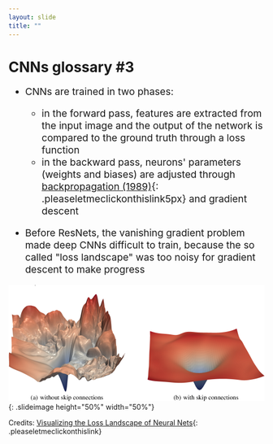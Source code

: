 ```yaml
---
layout: slide
title: ""
---
```


# CNNs glossary #3

<div markdown="1" style="font-size:2vw">

- CNNs are trained in two phases:
	- in the forward pass, features are extracted from the input image and the output of the network is compared to the ground truth through a loss function
	- in the backward pass, neurons' parameters (weights and biases) are adjusted through [backpropagation (1989)](https://www.nature.com/articles/323533a0){: .pleaseletmeclickonthislink5px} and gradient descent

- Before ResNets, the vanishing gradient problem made deep CNNs difficult to train, because the so called "loss landscape" was too noisy for gradient descent to make progress

</div>

![Visualizing the Loss Landscape of Neural Nets](img/Visualizing-the-Loss-Landscape-of-Neural-Nets.png){: .slideimage height="50%" width="50%"}

<figcaption class="figcaption" markdown="1">

Credits: [Visualizing the Loss Landscape of Neural Nets](https://arxiv.org/pdf/1712.09913.pdf){: .pleaseletmeclickonthislink}

</figcaption>

